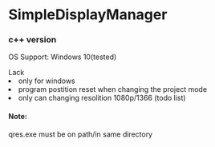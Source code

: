 # SimpleDisplayManager
<h3>c++ version</h3>
<p>OS Support: Windows 10(tested)</p>
<dl>
  <dt>Lack</dt>
   <li>only for windows</li>
   <li>program postition reset when changing the project mode</li>
   <li>only can changing resolition 1080p/1366 (todo list)</li>
</dl>
<h4>Note:</h4>
<p>qres.exe must be on path/in same directory</p>
